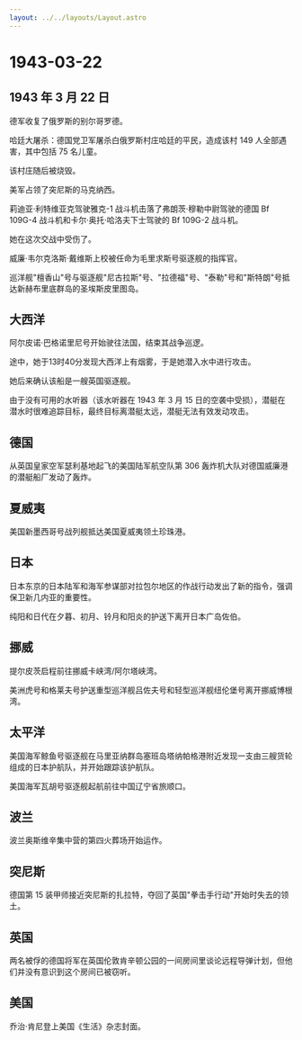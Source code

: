 ```yaml
---
layout: ../../layouts/Layout.astro
---
```


# 1943-03-22

## 1943 年 3 月 22 日

德军收复了俄罗斯的别尔哥罗德。

哈廷大屠杀：德国党卫军屠杀白俄罗斯村庄哈廷的平民，造成该村 149
人全部遇害，其中包括 75 名儿童。

该村庄随后被烧毁。

美军占领了突尼斯的马克纳西。

莉迪亚·利特维亚克驾驶雅克-1 战斗机击落了弗朗茨·穆勒中尉驾驶的德国 Bf
109G-4 战斗机和卡尔·奥托·哈洛夫下士驾驶的 Bf 109G-2 战斗机。

她在这次交战中受伤了。

威廉·韦尔克洛斯·戴维斯上校被任命为毛里求斯号驱逐舰的指挥官。

巡洋舰"檀香山"号与驱逐舰"尼古拉斯"号、"拉德福"号、"泰勒"号和"斯特朗"号抵达新赫布里底群岛的圣埃斯皮里图岛。

## 大西洋

阿尔皮诺·巴格诺里尼号开始驶往法国，结束其战争巡逻。

途中，她于13时40分发现大西洋上有烟雾，于是她潜入水中进行攻击。

她后来确认该船是一艘英国驱逐舰。

由于没有可用的水听器（该水听器在 1943 年 3 月 15
日的空袭中受损），潜艇在潜水时很难追踪目标，最终目标离潜艇太远，潜艇无法有效发动攻击。

## 德国

从英国皇家空军瑟利基地起飞的美国陆军航空队第 306
轰炸机大队对德国威廉港的潜艇船厂发动了轰炸。

## 夏威夷

美国新墨西哥号战列舰抵达美国夏威夷领土珍珠港。

## 日本

日本东京的日本陆军和海军参谋部对拉包尔地区的作战行动发出了新的指令，强调保卫新几内亚的重要性。

纯阳和日代在夕暮、初月、铃月和阳炎的护送下离开日本广岛佐伯。

## 挪威

提尔皮茨启程前往挪威卡峡湾/阿尔塔峡湾。

美洲虎号和格莱夫号护送重型巡洋舰吕佐夫号和轻型巡洋舰纽伦堡号离开挪威博根湾。

## 太平洋

美国海军鲸鱼号驱逐舰在马里亚纳群岛塞班岛塔纳帕格港附近发现一支由三艘货轮组成的日本护航队，并开始跟踪该护航队。

美国海军瓦胡号驱逐舰起航前往中国辽宁省旅顺口。

## 波兰

波兰奥斯维辛集中营的第四火葬场开始运作。

## 突尼斯

德国第 15
装甲师接近突尼斯的扎拉特，夺回了英国"拳击手行动"开始时失去的领土。

## 英国

两名被俘的德国将军在英国伦敦肯辛顿公园的一间房间里谈论远程导弹计划，但他们并没有意识到这个房间已被窃听。

## 美国

乔治·肯尼登上美国《生活》杂志封面。